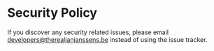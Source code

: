 # Security Policy

If you discover any security related issues, please email developers@therealjanjanssens.be instead of using the issue tracker.
